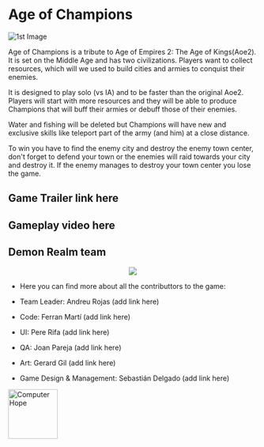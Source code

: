 # **Age of Champions**
![1st Image](https://msgpwebcdn.azureedge.net/ageofempires/wp-content/uploads/2015/06/AOE2_boxdesktop.jpg)

Age of Champions is a tribute to Age of Empires 2: The Age of Kings(Aoe2). It is set on the Middle Age and has two civilizations. Players want to collect resources, which will we used to build cities and armies to conquist their enemies.

It is designed to play solo (vs IA) and to be faster than the original Aoe2. Players will start with more resources and they will be able to produce Champions that will buff their armies or debuff those of their enemies.

Water and fishing will be deleted but Champions will have new and exclusive skills like teleport part of the army (and him) at a close distance.

To win you have to find the enemy city and destroy the enemy town center, don't forget to defend your town or the enemies will raid towards your city and destroy it. If the enemy manages to destroy your town center you lose the game.

## Game Trailer link here

## Gameplay video here

## Demon Realm team
<p align="center">
<img src="http://i.imgur.com/ZpmGdUM.jpg">
</p>

* Here you can find more about all the contributtors to the game:

* Team Leader: Andreu Rojas (add link here)
* Code: Ferran Martí (add link here)
* UI: Pere Rifa (add link here)
* QA: Joan Pareja (add link here)
* Art: Gerard Gil (add link here)
* Game Design & Management: Sebastián Delgado (add link here)





[<img src="http://files.softicons.com/download/iphone-icons/olira-icons-by-ampeross/png/100x100/twitter.png" width="100" height="100" alt="Computer Hope">](https://twitter.com/Demon_Realm)


